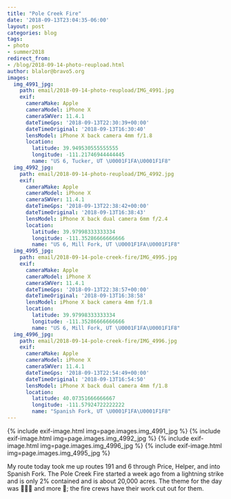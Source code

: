 ```yaml
---
title: "Pole Creek Fire"
date: '2018-09-13T23:04:35-06:00'
layout: post
categories: blog
tags:
- photo
- summer2018
redirect_from:
- /blog/2018-09-14-photo-reupload.html
author: blalor@bravo5.org
images:
  img_4991_jpg:
    path: email/2018-09-14-photo-reupload/IMG_4991.jpg
    exif:
      cameraMake: Apple
      cameraModel: iPhone X
      cameraSWVer: 11.4.1
      dateTimeGps: '2018-09-13T22:30:39+00:00'
      dateTimeOriginal: '2018-09-13T16:30:40'
      lensModel: iPhone X back camera 4mm f/1.8
      location:
        latitude: 39.949530555555555
        longitude: -111.21746944444445
        name: "US 6, Tucker, UT \U0001F1FA\U0001F1F8"
  img_4992_jpg:
    path: email/2018-09-14-photo-reupload/IMG_4992.jpg
    exif:
      cameraMake: Apple
      cameraModel: iPhone X
      cameraSWVer: 11.4.1
      dateTimeGps: '2018-09-13T22:38:42+00:00'
      dateTimeOriginal: '2018-09-13T16:38:43'
      lensModel: iPhone X back dual camera 6mm f/2.4
      location:
        latitude: 39.97998333333334
        longitude: -111.35286666666666
        name: "US 6, Mill Fork, UT \U0001F1FA\U0001F1F8"
  img_4995_jpg:
    path: email/2018-09-14-pole-creek-fire/IMG_4995.jpg
    exif:
      cameraMake: Apple
      cameraModel: iPhone X
      cameraSWVer: 11.4.1
      dateTimeGps: '2018-09-13T22:38:57+00:00'
      dateTimeOriginal: '2018-09-13T16:38:58'
      lensModel: iPhone X back camera 4mm f/1.8
      location:
        latitude: 39.97998333333334
        longitude: -111.35286666666666
        name: "US 6, Mill Fork, UT \U0001F1FA\U0001F1F8"
  img_4996_jpg:
    path: email/2018-09-14-pole-creek-fire/IMG_4996.jpg
    exif:
      cameraMake: Apple
      cameraModel: iPhone X
      cameraSWVer: 11.4.1
      dateTimeGps: '2018-09-13T22:54:49+00:00'
      dateTimeOriginal: '2018-09-13T16:54:50'
      lensModel: iPhone X back dual camera 4mm f/1.8
      location:
        latitude: 40.07351666666667
        longitude: -111.57924722222222
        name: "Spanish Fork, UT \U0001F1FA\U0001F1F8"
---
```


{% include exif-image.html img=page.images.img_4991_jpg %}
{% include exif-image.html img=page.images.img_4992_jpg %}
{% include exif-image.html img=page.images.img_4996_jpg %}
{% include exif-image.html img=page.images.img_4995_jpg %}

My route today took me up routes 191 and 6 through Price, Helper, and into Spanish Fork. The Pole Creek Fire started a week ago from a lightning strike and is only 2% contained and is about 20,000 acres. The theme for the day was 💨💨💨 and more 💨; the fire crews have their work cut out for them. 
